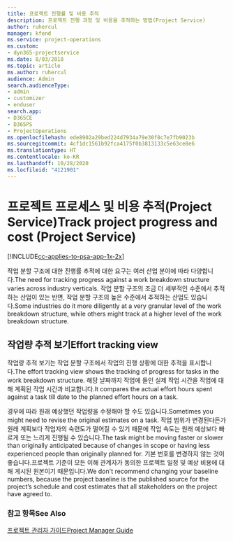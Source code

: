```yaml
---
title: 프로젝트 진행률 및 비용 추적
description: 프로젝트 진행 과정 및 비용을 추적하는 방법(Project Service)
author: ruhercul
manager: kfend
ms.service: project-operations
ms.custom:
- dyn365-projectservice
ms.date: 8/03/2018
ms.topic: article
ms.author: ruhercul
audience: Admin
search.audienceType:
- admin
- customizer
- enduser
search.app:
- D365CE
- D365PS
- ProjectOperations
ms.openlocfilehash: ede8902a29bed224d7934a79e30f8c7e7fb9023b
ms.sourcegitcommit: 4cf1dc1561b92fca4175f0b3813133c5e63ce8e6
ms.translationtype: HT
ms.contentlocale: ko-KR
ms.lasthandoff: 10/28/2020
ms.locfileid: "4121901"
---
```

# <a name="track-project-progress-and-cost-project-service"></a><span data-ttu-id="fce76-103">프로젝트 프로세스 및 비용 추적(Project Service)</span><span class="sxs-lookup"><span data-stu-id="fce76-103">Track project progress and cost (Project Service)</span></span>

[!INCLUDE[cc-applies-to-psa-app-1x-2x](../includes/cc-applies-to-psa-app-1x-2x.md)]

<span data-ttu-id="fce76-104">작업 분할 구조에 대한 진행률 추적에 대한 요구는 여러 산업 분야에 따라 다양합니다.</span><span class="sxs-lookup"><span data-stu-id="fce76-104">The need for tracking progress against a work breakdown structure varies across industry verticals.</span></span> <span data-ttu-id="fce76-105">작업 분할 구조의 조금 더 세부적인 수준에서 추적하는 산업이 있는 반면, 작업 분할 구조의 높은 수준에서 추적하는 산업도 있습니다.</span><span class="sxs-lookup"><span data-stu-id="fce76-105">Some industries do it more diligently at a very granular level of the work breakdown structure, while others might track at a higher level of the work breakdown structure.</span></span>  
  
## <a name="effort-tracking-view"></a><span data-ttu-id="fce76-106">작업량 추적 보기</span><span class="sxs-lookup"><span data-stu-id="fce76-106">Effort tracking view</span></span>  
<span data-ttu-id="fce76-107">작업량 추적 보기는 작업 분할 구조에서 작업의 진행 상황에 대한 추적을 표시합니다.</span><span class="sxs-lookup"><span data-stu-id="fce76-107">The effort tracking view shows the tracking of progress for tasks in the work breakdown structure.</span></span> <span data-ttu-id="fce76-108">해당 날짜까지 작업에 들인 실제 작업 시간을 작업에 대해 계획된 작업 시간과 비교합니다.</span><span class="sxs-lookup"><span data-stu-id="fce76-108">It compares the actual effort hours spent against a task till date to the planned effort hours on a task.</span></span>  
  
<span data-ttu-id="fce76-109">경우에 따라 원래 예상했던 작업량을 수정해야 할 수도 있습니다.</span><span class="sxs-lookup"><span data-stu-id="fce76-109">Sometimes you might need to revise the original estimates on a task.</span></span> <span data-ttu-id="fce76-110">작업 범위가 변경된다든가 원래 계획보다 작업자의 숙련도가 떨어질 수 있기 때문에 작업 속도는 원래 예상보다 빠르게 또는 느리게 진행될 수 있습니다.</span><span class="sxs-lookup"><span data-stu-id="fce76-110">The task might be moving faster or slower than originally anticipated because of changes in scope or having less experienced people than originally planned for.</span></span> <span data-ttu-id="fce76-111">기본 번호를 변경하지 않는 것이 좋습니다.프로젝트 기준이 모든 이해 관계자가 동의한 프로젝트 일정 및 예상 비용에 대해 게시된 원본이기 때문입니다.</span><span class="sxs-lookup"><span data-stu-id="fce76-111">We don't recommend changing your baseline numbers, because the project baseline is the published source for the project’s schedule and cost estimates that all stakeholders on the project have agreed to.</span></span>  
  
### <a name="see-also"></a><span data-ttu-id="fce76-112">참고 항목</span><span class="sxs-lookup"><span data-stu-id="fce76-112">See Also</span></span>  
 [<span data-ttu-id="fce76-113">프로젝트 관리자 가이드</span><span class="sxs-lookup"><span data-stu-id="fce76-113">Project Manager Guide</span></span>](../psa/project-manager-guide.md)
